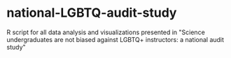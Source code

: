 # national-LGBTQ-audit-study

R script for all data analysis and visualizations presented in "Science undergraduates are not biased against LGBTQ+ instructors: a national audit study"
